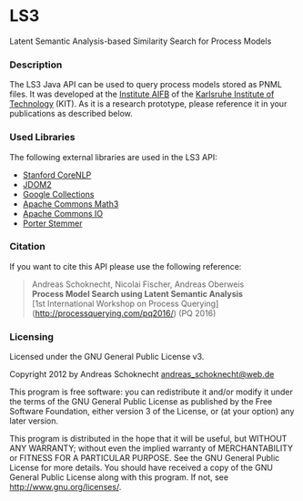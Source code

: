 # LS3
Latent Semantic Analysis-based Similarity Search for Process Models

### Description
The LS3 Java API can be used to query process models stored as PNML files. It was developed at the [Institute AIFB](http://www.aifb.kit.edu/web/Hauptseite/en) of the [Karlsruhe Institute of Technology](http://www.kit.edu/english/index.php) (KIT). As it is a research prototype, please reference it in your publications as described below.

### Used Libraries
The following external libraries are used in the LS3 API:

* [Stanford CoreNLP](http://stanfordnlp.github.io/CoreNLP/)
* [JDOM2](http://www.jdom.org/)
* [Google Collections](https://mvnrepository.com/artifact/com.google.collections/google-collections/1.0)
* [Apache Commons Math3](http://commons.apache.org/proper/commons-math/)
* [Apache Commons IO](https://commons.apache.org/proper/commons-io/)
* [Porter Stemmer](https://mvnrepository.com/artifact/gov.sandia.foundry/porter-stemmer)

### Citation
If you want to cite this API please use the following reference:

> Andreas Schoknecht, Nicolai Fischer, Andreas Oberweis<br/>
> **Process Model Search using Latent Semantic Analysis**<br/>
> [1st International Workshop on Process Querying] (http://processquerying.com/pq2016/) (PQ 2016)

### Licensing
Licensed under the GNU General Public License v3.

Copyright 2012 by Andreas Schoknecht <andreas_schoknecht@web.de>

This program is free software: you can redistribute it and/or modify it under the terms of the GNU General Public License as published by the Free Software Foundation, either version 3 of the License, or (at your option) any later version.

This program is distributed in the hope that it will be useful, but WITHOUT ANY WARRANTY; without even the implied warranty of MERCHANTABILITY or FITNESS FOR A PARTICULAR PURPOSE.  See the GNU General Public License for more details. You should have received a copy of the GNU General Public License along with this program.  If not, see <http://www.gnu.org/licenses/>.
